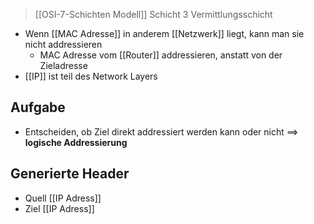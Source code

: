> [[OSI-7-Schichten Modell]] Schicht $3$
> Vermittlungsschicht

- Wenn [[MAC Adresse]] in anderem [[Netzwerk]] liegt, kann man sie nicht addressieren
	- MAC Adresse vom [[Router]] addressieren, anstatt von der Zieladresse
- [[IP]] ist teil des Network Layers
## Aufgabe
- Entscheiden, ob Ziel direkt addressiert werden kann oder nicht
==> **logische Addressierung** 

## Generierte Header
- Quell [[IP Adress]]
- Ziel  [[IP Adress]]

